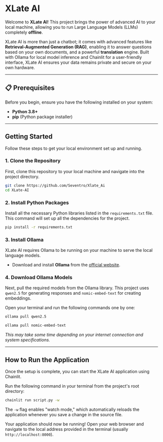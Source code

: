 # XLate AI

Welcome to **XLate AI**! This project brings the power of advanced AI to your local machine, allowing you to run Large Language Models (LLMs) completely **offline**.

XLate AI is more than just a chatbot; it comes with advanced features like **Retrieval-Augmented Generation (RAG)**, enabling it to answer questions based on your own documents, and a powerful **translation** engine. Built with Ollama for local model inference and Chainlit for a user-friendly interface, XLate AI ensures your data remains private and secure on your own hardware.

---

## 📋 Prerequisites

Before you begin, ensure you have the following installed on your system:
* **Python 3.8+**
* **pip** (Python package installer)

---

## Getting Started

Follow these steps to get your local environment set up and running.

### 1. Clone the Repository
First, clone this repository to your local machine and navigate into the project directory.
```bash
git clone https://github.com/Seventro/Xlate_Ai
cd XLate-AI 
```

### 2. Install Python Packages
Install all the necessary Python libraries listed in the `requirements.txt` file. This command will set up all the dependencies for the project.
```bash
pip install -r requirements.txt
```

### 3. Install Ollama
XLate AI requires Ollama to be running on your machine to serve the local language models.
* Download and install **Ollama** from the [official website](https://ollama.com/).

### 4. Download Ollama Models
Next, pull the required models from the Ollama library. This project uses `qwen2.5` for generating responses and `nomic-embed-text` for creating embeddings.

Open your terminal and run the following commands one by one:
```bash
ollama pull qwen2.5
```
```bash
ollama pull nomic-embed-text
```
*This may take some time depending on your internet connection and system specifications.*

---

## How to Run the Application

Once the setup is complete, you can start the XLate AI application using Chainlit.

Run the following command in your terminal from the project's root directory:
```bash
chainlit run script.py -w
```
The `-w` flag enables "watch mode," which automatically reloads the application whenever you save a change in the source file.

Your application should now be running! Open your web browser and navigate to the local address provided in the terminal (usually `http://localhost:8000`).

